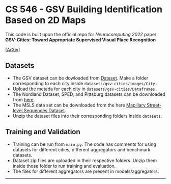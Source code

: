 # CS 546 - GSV Building Identification Based on 2D Maps

This code is built upon the official repo for *Neurocomputing 2022* paper **GSV-Cities: Toward Appropriate Supervised Visual Place Recognition**

[[ArXiv](https://arxiv.org/abs/2210.10239)]

## Datasets
* The GSV dataset can be dowloaded from [Dataset](https://www.kaggle.com/datasets/amaralibey/gsv-cities). Make a folder corresponding to each city inside `datasets/gsv-cities/images/City.`
* Upload the metada for each city in `datasets/gsv-cities/Dataframes.`
* The Nordland Dataset, SPED, and Pittsburg datasets can be downloaded from [here](https://surfdrive.surf.nl/files/index.php/s/sbZRXzYe3l0v67W). 
* The MSLS data set can be downloaded from the here [Mapillary Street-level Sequences Dataset](https://www.mapillary.com/dataset/places).
* Unzip the dataset files into their corresponding folders inside `datasets`.

## Training and Validation
* Training can be run from `main.py`. The code has comments for using datasets for different cities, different aggregators and benchmark datasets.
* Dataset zip files are uploaded in their respective folders. Unzip them inside those folder to run training and evaluation.
* The files for different aggregators are present in models/aggregators. 
---
